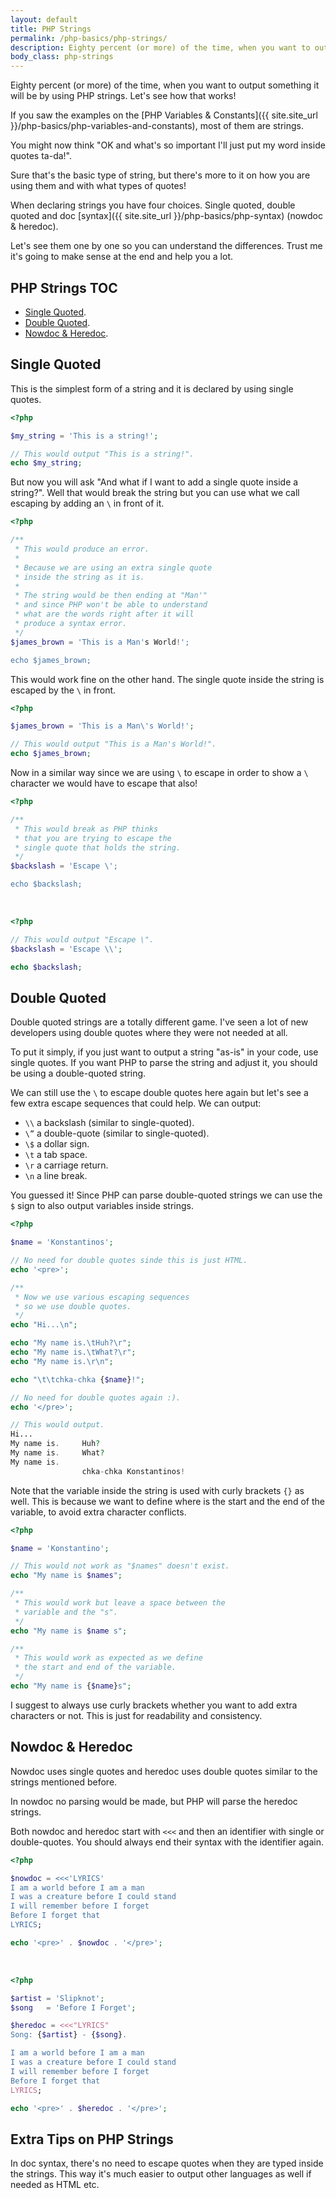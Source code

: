 ```yaml
---
layout: default
title: PHP Strings
permalink: /php-basics/php-strings/
description: Eighty percent (or more) of the time, when you want to output something it will be by using PHP strings. Let&#039;s see how that works!
body_class: php-strings
---
```

Eighty percent (or more) of the time, when you want to output something it will be by using PHP strings. Let's see how that works!

If you saw the examples on the [PHP Variables & Constants]({{ site.site_url }}/php-basics/php-variables-and-constants), most of them are strings.

You might now think "OK and what's so important I'll just put my word inside quotes ta-da!".

Sure that's the basic type of string, but there's more to it on how you are using them and with what types of quotes!

When declaring strings you have four choices. Single quoted, double quoted and doc [syntax]({{ site.site_url }}/php-basics/php-syntax) (nowdoc & heredoc).

Let's see them one by one so you can understand the differences. Trust me it's going to make sense at the end and help you a lot.

## PHP Strings TOC

- [Single Quoted](#single-quoted).
- [Double Quoted](#double-quoted).
- [Nowdoc & Heredoc](#nowdoc--heredoc).

## Single Quoted

This is the simplest form of a string and it is declared by using single quotes.

```php
<?php

$my_string = 'This is a string!';

// This would output "This is a string!".
echo $my_string;
```

But now you will ask "And what if I want to add a single quote inside a string?". Well that would break the string but you can use what we call escaping by adding an `\` in front of it.

```php
<?php

/**
 * This would produce an error.
 *
 * Because we are using an extra single quote
 * inside the string as it is.
 *
 * The string would be then ending at "Man'"
 * and since PHP won't be able to understand
 * what are the words right after it will
 * produce a syntax error.
 */
$james_brown = 'This is a Man's World!';

echo $james_brown;
```

This would work fine on the other hand. The single quote inside the string is escaped by the `\` in front.

```php
<?php

$james_brown = 'This is a Man\'s World!';

// This would output "This is a Man's World!".
echo $james_brown;
```

Now in a similar way since we are using `\` to escape in order to show a `\` character we would have to escape that also!

```php
<?php

/**
 * This would break as PHP thinks
 * that you are trying to escape the
 * single quote that holds the string.
 */
$backslash = 'Escape \';

echo $backslash;
```

<br/>

```php
<?php

// This would output "Escape \".
$backslash = 'Escape \\';

echo $backslash;
```

## Double Quoted

Double quoted strings are a totally different game. I've seen a lot of new developers using double quotes where they were not needed at all.

To put it simply, if you just want to output a string "as-is" in your code, use single quotes. If you want PHP to parse the string and adjust it, you should be using a double-quoted string.

We can still use the `\` to escape double quotes here again but let's see a few extra escape sequences that could help. We can output:

- `\\` a backslash (similar to single-quoted).
- `\”` a double-quote (similar to single-quoted).
- `\$` a dollar sign.
- `\t` a tab space.
- `\r` a carriage return.
- `\n` a line break.

You guessed it! Since PHP can parse double-quoted strings we can use the `$` sign to also output variables inside strings.

```php
<?php

$name = 'Konstantinos';

// No need for double quotes sinde this is just HTML.
echo '<pre>';

/**
 * Now we use various escaping sequences
 * so we use double quotes.
 */
echo "Hi...\n";

echo "My name is.\tHuh?\r";
echo "My name is.\tWhat?\r";
echo "My name is.\r\n";

echo "\t\tchka-chka {$name}!";

// No need for double quotes again :).
echo '</pre>';

// This would output.
Hi...
My name is.     Huh?
My name is.     What?
My name is.
                chka-chka Konstantinos!
```

Note that the variable inside the string is used with curly brackets `{}` as well. This is because we want to define where is the start and the end of the variable, to avoid extra character conflicts.

```php
<?php

$name = 'Konstantino';

// This would not work as "$names" doesn't exist.
echo "My name is $names";

/**
 * This would work but leave a space between the
 * variable and the "s".
 */
echo "My name is $name s";

/**
 * This would work as expected as we define
 * the start and end of the variable.
 */
echo "My name is {$name}s";
```

I suggest to always use curly brackets whether you want to add extra characters or not. This is just for readability and consistency.

## Nowdoc & Heredoc

Nowdoc uses single quotes and heredoc uses double quotes similar to the strings mentioned before.

In nowdoc no parsing would be made, but PHP will parse the heredoc strings.

Both nowdoc and heredoc start with `<<<` and then an identifier with single or double-quotes. You should always end their syntax with the identifier again.

```php
<?php

$nowdoc = <<<'LYRICS'
I am a world before I am a man
I was a creature before I could stand
I will remember before I forget
Before I forget that
LYRICS;

echo '<pre>' . $nowdoc . '</pre>';
```

<br/>

```php
<?php

$artist = 'Slipknot';
$song   = 'Before I Forget';

$heredoc = <<<"LYRICS"
Song: {$artist} - {$song}.

I am a world before I am a man
I was a creature before I could stand
I will remember before I forget
Before I forget that
LYRICS;

echo '<pre>' . $heredoc . '</pre>';
```

## Extra Tips on PHP Strings

In doc syntax, there's no need to escape quotes when they are typed inside the strings. This way it's much easier to output other languages as well if needed as HTML etc.
